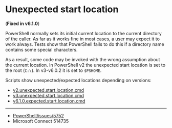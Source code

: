 # Unexpected start location

(**Fixed in v6.1.0**)

PowerShell normally sets its initial current location to the current directory
of the caller. As far as it works fine in most cases, a user may expect it to
work always. Tests show that PowerShell fails to do this if a directory name
contains some special characters.

As a result, some code may be invoked with the wrong assumption about the
current location. In PowerShell v2 the unexpected start location is set to
the root (`C:\`). In v3-v6.0.2 it is set to `$PSHOME`.

Scripts show unexpected/expected locations depending on versions:

- [v2.unexpected.start.location.cmd](v2.unexpected.start.location.cmd)
- [v3.unexpected.start.location.cmd](v3.unexpected.start.location.cmd)
- [v6.1.0.expected.start.location.cmd](v6.1.0.expected.start.location.cmd)

---

- [PowerShell/issues/5752](https://github.com/PowerShell/PowerShell/issues/5752)
- Microsoft Connect 514735
